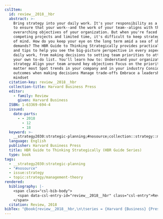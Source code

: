 ```yaml
---
cslItem:
  id: review__2018__hbr
  abstract: >-
    Bring strategy into your daily work. It's your responsibility as a manager
    to ensure that your work--and the work of your team--aligns with the
    overarching objectives of your organization. But when you're faced with
    competing projects and limited time, it's difficult to keep strategy front
    of mind. How do you keep your eye on the long term amid a sea of short-term
    demands? The HBR Guide to Thinking Strategically provides practical advice
    and tips to help you see the big-picture perspective in every aspect of your
    daily work, from making decisions to setting team priorities to attacking
    your own to-do list. You'll learn how to: Understand your organization's
    strategy Align your team around key objectives Focus on the priorities that
    matter most Spot trends in your company and in your industry Consider future
    outcomes when making decisions Manage trade-offs Embrace a leadership
    mindset
  citation-key: review__2018__hbr
  collection-title: Harvard Business Press
  editor:
    - family: Review
      given: Harvard Business
  ISBN: 1-63369-694-4
  issued:
    date-parts:
      - - 2018
        - 12
        - 18
  keyword: >-
    __strategy2030:strategic-planning;#nosource;collection::strategy::management-theory
  language: English
  publisher: Harvard Business Press
  title: HBR Guide to Thinking Strategically (HBR Guide Series)
  type: book
tags:
  - __strategy2030:strategic-planning
  - "#nosource"
  - issue:strategy
  - topic:strategy/management-theory
rendered:
  bibliography: |-
    <span class="csl-bib-body">
      <span data-csl-entry-id="review__2018__hbr" class="csl-entry">Review, H. B. Ed.. (2018). <i>HBR Guide to Thinking Strategically (HBR Guide Series)</i>. Harvard Business Press.</span>
    </span>
  citation: Review, 2018
bibTex: "@book{review__2018__hbr,\n\tseries = {Harvard {Business} {Press}},\n\teditor = {Review, Harvard Business},\n\tyear = {2018},\n\tmonth = {dec 18},\n\tpublisher = {Harvard Business Press},\n\ttitle = {HBR {Guide} to {Thinking} {Strategically} ({HBR} {Guide} {Series})},\n}\n\n"
---
```

